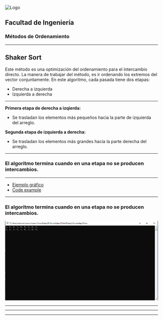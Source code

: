 ![Logo](http://www.ingenieria.unam.mx/nuestra_facultad/images/institucionales/escudos/escudofi_negro.jpg)
## Facultad de Ingeniería
### Métodos de Ordenamiento


---
## Shaker Sort

 Este método es una optimización del ordenamiento para el intercambio directo.
 La manera de trabajar del método, es ir ordenando los extremos del vector conjuntamente. 
 En este algoritmo, cada pasada tiene dos etapas:

- Derecha a izquierda
- Izquierda a derecha
---
**Primera etapa de derecha a izqierda:**
- Se trasladan los elementos más pequeños hacia la parte de izquierda del arreglo.

**Segunda etapa de izquierda a derecha:**
- Se trasladan los elementos más grandes hacia la parte derecha del arreglo.

---
### El algoritmo termina cuando en una etapa no se producen intercambios.

---
- [Ejemplo gráfico](http://www.programming-algorithms.net/article/40270/Shaker-sort)
- [Code example](https://github.com/fajagama/shaker-sort-c-sharp/blob/master/Program.cs)

---
### El algoritmo termina cuando en una etapa no se producen intercambios.
![Logo](https://github.com/lusan12/slides/blob/master/sacudida.png)

---


---

---
